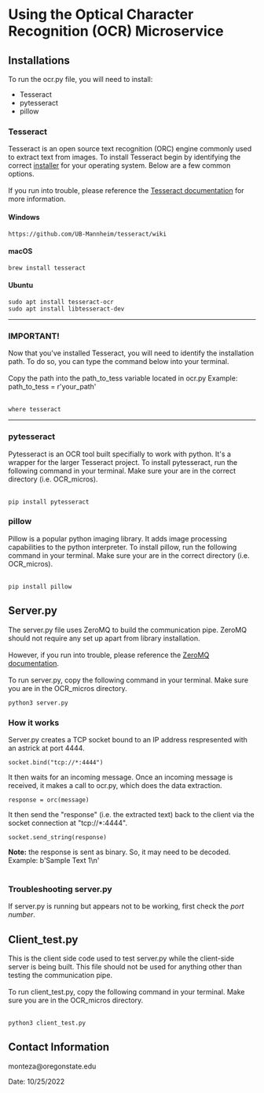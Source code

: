 <h1>Using the Optical Character Recognition (OCR) Microservice</h1>

<h2>Installations</h2>
To run the ocr.py file, you will need to install:
<ul><li>Tesseract</li>
<li>pytesseract</li>
<li>pillow</li></ul>

<h3>Tesseract</h3>
Tesseract is an open source text recognition (ORC) engine commonly used to extract text from images. To install Tesseract begin by identifying the correct <a href='https://tesseract-ocr.github.io/tessdoc/Installation.html'>installer</a> for your operating system. Below are a few common options. 
<br></br>
If you run into trouble, please reference the <a href='https://tesseract-ocr.github.io/tessdoc/Installation.html'>Tesseract documentation</a> for more information.

<h4>Windows</h4>

```
https://github.com/UB-Mannheim/tesseract/wiki
```

<h4>macOS</h4>

```
brew install tesseract
```

<h4>Ubuntu</h4>

```
sudo apt install tesseract-ocr
sudo apt install libtesseract-dev
```

<hr></hr>
<h3>IMPORTANT!</h3>
Now that you've installed Tesseract, you will need to identify the installation path. 
To do so, you can type the command below into your terminal. 
<br></br>
Copy the path into the path_to_tess variable located in ocr.py
Example: path_to_tess = r'your_path'
<br></br>

```
where tesseract
```

<hr></hr>

<h3>pytesseract</h3>
Pytesseract is an OCR tool built specifially to work with python. It's a wrapper for the larger Tesseract project. To install pytesseract, run the following command in your terminal. Make sure your are in the correct directory (i.e. OCR_micros).
<br></br>

```
pip install pytesseract
```

<h3>pillow</h3>
Pillow is a popular python imaging library. It adds image processing capabilities to the python interpreter. To install pillow, run the following command in your terminal. Make sure your are in the correct directory (i.e. OCR_micros).
<br></br>

```
pip install pillow
```

<h2>Server.py</h2>
The server.py file uses ZeroMQ to build the communication pipe. ZeroMQ should not require any set up apart from library installation. 
<br></br>
However, if you run into trouble, please reference the <a href='https://zeromq.org/get-started/'>ZeroMQ documentation</a>.
<br></br>
To run server.py, copy the following command in your terminal. Make sure you are in the OCR_micros directory.

```
python3 server.py
```

<h3> How it works</h3>
Server.py creates a TCP socket bound to an IP address respresented with an astrick at port 4444.


```
socket.bind("tcp://*:4444")
```

It then waits for an incoming message. Once an incoming message is received, it makes a call to ocr.py, which does the data extraction.


```
response = orc(message)
```


It then send the "response" (i.e. the extracted text) back to the client via the socket connection at "tcp://*:4444". 


```
socket.send_string(response)
```


<b>Note:</b> the response is sent as binary. So, it may need to be decoded. Example: b'Sample Text 1\n'
<br></br>
<h3>Troubleshooting server.py</h3>
If server.py is running but appears not to be working, first check the <em>port number</em>.

<h2>Client_test.py</h2>
This is the client side code used to test server.py while the client-side server is being built. This file should not be used for anything other than testing the communication pipe.
<br></br>
To run client_test.py, copy the following command in your terminal. Make sure you are in the OCR_micros directory. 
<br></br>

```
python3 client_test.py
```

<h2>Contact Information</h2>
monteza@oregonstate.edu

Date: 10/25/2022